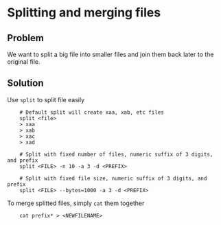 # Splitting and merging files

## Problem
We want to split a big file into smaller files and join them back later to the original file.

## Solution
Use `split` to split file easily

```
    # Default split will create xaa, xab, etc files
    split <file>
    > xaa
    > xab
    > xac
    > xad

    # Split with fixed number of files, numeric suffix of 3 digits, and prefix
    split <FILE> -n 10 -a 3 -d <PREFIX>

    # Split with fixed file size, numeric suffix of 3 digits, and prefix
    split <FILE> --bytes=1000 -a 3 -d <PREFIX>
```

To merge splitted files, simply `cat` them together

```
    cat prefix* > <NEWFILENAME>
```
